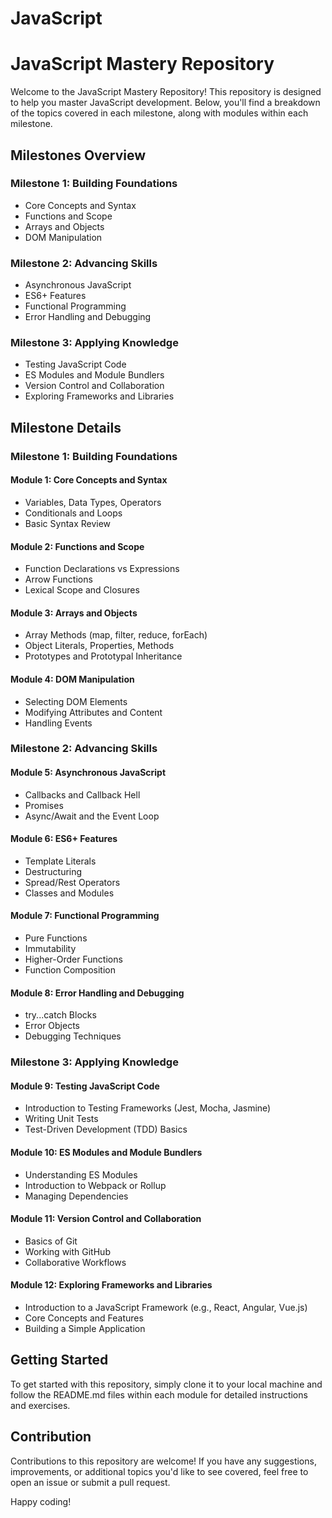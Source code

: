 # JavaScript

# JavaScript Mastery Repository

Welcome to the JavaScript Mastery Repository! This repository is designed to help you master JavaScript development. Below, you'll find a breakdown of the topics covered in each milestone, along with modules within each milestone.

## Milestones Overview

### Milestone 1: Building Foundations

- Core Concepts and Syntax
- Functions and Scope
- Arrays and Objects
- DOM Manipulation

### Milestone 2: Advancing Skills

- Asynchronous JavaScript
- ES6+ Features
- Functional Programming
- Error Handling and Debugging

### Milestone 3: Applying Knowledge

- Testing JavaScript Code
- ES Modules and Module Bundlers
- Version Control and Collaboration
- Exploring Frameworks and Libraries

## Milestone Details

### Milestone 1: Building Foundations

#### Module 1: Core Concepts and Syntax

- Variables, Data Types, Operators
- Conditionals and Loops
- Basic Syntax Review

#### Module 2: Functions and Scope

- Function Declarations vs Expressions
- Arrow Functions
- Lexical Scope and Closures

#### Module 3: Arrays and Objects

- Array Methods (map, filter, reduce, forEach)
- Object Literals, Properties, Methods
- Prototypes and Prototypal Inheritance

#### Module 4: DOM Manipulation

- Selecting DOM Elements
- Modifying Attributes and Content
- Handling Events

### Milestone 2: Advancing Skills

#### Module 5: Asynchronous JavaScript

- Callbacks and Callback Hell
- Promises
- Async/Await and the Event Loop

#### Module 6: ES6+ Features

- Template Literals
- Destructuring
- Spread/Rest Operators
- Classes and Modules

#### Module 7: Functional Programming

- Pure Functions
- Immutability
- Higher-Order Functions
- Function Composition

#### Module 8: Error Handling and Debugging

- try...catch Blocks
- Error Objects
- Debugging Techniques

### Milestone 3: Applying Knowledge

#### Module 9: Testing JavaScript Code

- Introduction to Testing Frameworks (Jest, Mocha, Jasmine)
- Writing Unit Tests
- Test-Driven Development (TDD) Basics

#### Module 10: ES Modules and Module Bundlers

- Understanding ES Modules
- Introduction to Webpack or Rollup
- Managing Dependencies

#### Module 11: Version Control and Collaboration

- Basics of Git
- Working with GitHub
- Collaborative Workflows

#### Module 12: Exploring Frameworks and Libraries

- Introduction to a JavaScript Framework (e.g., React, Angular, Vue.js)
- Core Concepts and Features
- Building a Simple Application

## Getting Started

To get started with this repository, simply clone it to your local machine and follow the README.md files within each module for detailed instructions and exercises.

## Contribution

Contributions to this repository are welcome! If you have any suggestions, improvements, or additional topics you'd like to see covered, feel free to open an issue or submit a pull request.

Happy coding!

